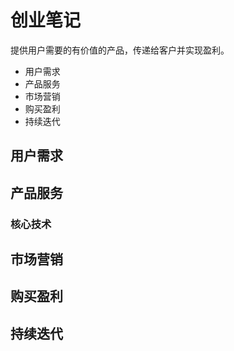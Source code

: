 # 创业笔记

提供用户需要的有价值的产品，传递给客户并实现盈利。

* 用户需求
* 产品服务
* 市场营销
* 购买盈利
* 持续迭代

## 用户需求

## 产品服务

### 核心技术

## 市场营销

## 购买盈利

## 持续迭代
